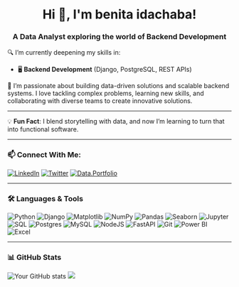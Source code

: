 <h1 align="center">Hi 👋, I'm benita idachaba!</h1>
<h3 align="center">A Data Analyst exploring the world of Backend Development</h3>

🔍 I’m currently deepening my skills in:
- 🖥️ **Backend Development** (Django, PostgreSQL, REST APIs)

🚀 I’m passionate about building data-driven solutions and scalable backend systems. I love tackling complex problems, learning new skills, and collaborating with diverse teams to create innovative solutions.


---

💡 **Fun Fact**: I blend storytelling with data, and now I’m learning to turn that into functional software.

---

### 📫 Connect With Me:
[![LinkedIn](https://img.shields.io/badge/LinkedIn-blue?style=flat&logo=linkedin)](www.linkedin.com/in/benita-idachaba-24450629b)
[![Twitter](https://img.shields.io/badge/Twitter-black?style=flat&logo=twitter)](https://x.com/iamben_ita)
[![Data.Portfolio](https://img.shields.io/badge/Data.Portfolio-grey?style=flat)](https://www.datascienceportfol.io/benitaid2004)

---

### 🛠️ Languages & Tools

![Python](https://img.shields.io/badge/-Python-3776AB?style=flat-square&logo=python&logoColor=white)
![Django](https://img.shields.io/badge/-Django-092E20?style=flat-square&logo=django&logoColor=white)
![Matplotlib](https://img.shields.io/badge/Matplotlib-%23ffffff.svg?style=for-the-badge&logo=Matplotlib&logoColor=black) 
![NumPy](https://img.shields.io/badge/numpy-%23013243.svg?style=for-the-badge&logo=numpy&logoColor=white)
![Pandas](https://img.shields.io/badge/Pandas-150458?style=for-the-badge&logo=pandas&logoColor=white)
![Seaborn](https://img.shields.io/badge/Seaborn-2C2D72?style=for-the-badge&logo=seaborn&logoColor=white)
![Jupyter](https://img.shields.io/badge/Jupyter-F37626?style=for-the-badge&logo=jupyter&logoColor=white)
![SQL](https://img.shields.io/badge/-SQL-003B57?style=flat-square&logo=postgresql&logoColor=white)
![Postgres](https://img.shields.io/badge/postgres-%23316192.svg?style=for-the-badge&logo=postgresql&logoColor=white)
![MySQL](https://img.shields.io/badge/mysql-4479A1.svg?style=for-the-badge&logo=mysql&logoColor=white)
![NodeJS](https://img.shields.io/badge/node.js-6DA55F?style=for-the-badge&logo=node.js&logoColor=white)
![FastAPI](https://img.shields.io/badge/FastAPI-009688?style=for-the-badge&logo=fastapi&logoColor=white)
![Git](https://img.shields.io/badge/-Git-F05032?style=flat-square&logo=git&logoColor=white)
![Power BI](https://img.shields.io/badge/-PowerBI-F2C811?style=flat-square&logo=powerbi&logoColor=black)
![Excel](https://img.shields.io/badge/Microsoft%20Excel-217346?style=for-the-badge&logo=microsoft-excel&logoColor=white)


---

### 📊 GitHub Stats
![Your GitHub stats](https://github-readme-stats.vercel.app/api?username=benitaidachaba&show_icons=true&theme=radical)
![](https://nirzak-streak-stats.vercel.app/?user=benitaidachaba&theme=tokyonight&hide_border=false)<br/>
